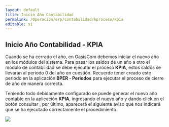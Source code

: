 ```yaml
---
layout: default
title: Inicio Año Contabilidad
permalink: /Operacion/erp/contabilidad/kproceso/kpia
editable: si
---
```


## Inicio Año Contabilidad - KPIA

Cuando se ha cerrado el año, en OasisCom debemos iniciar el nuevo año en los módulos del sistema. Para pasar los saldos de un año a otro el módulo de contabilidad se debe ejecutar el proceso **KPIA**, estos saldos se llevarán al periodo 0 del año en cuestión. Recuerde tener creado este periodo en la aplicación **BPER - Periodos** para ejecutar el proceso de cierre de año de manera correcta.

Teniendo todo debidamente configurado se puede generar el nuevo año contable en la aplicación **KPIA**, ingresando el nuevo año y dando click en el botón consultar , por último, aparecerá el siguiente aviso que nos indicará que se ha ejecutado correctamente el procedimiento.

![](KPIA.png)





